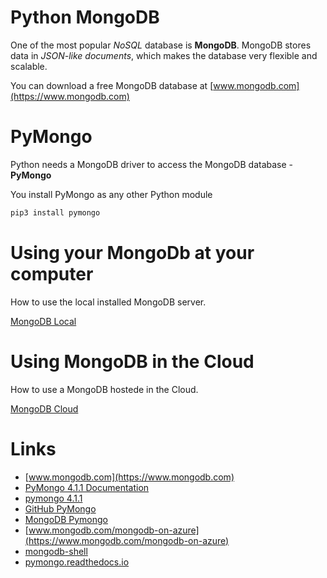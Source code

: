 # Python MongoDB
One of the most popular *NoSQL* database is **MongoDB**. MongoDB stores data in *JSON-like documents*, which makes the database very flexible and scalable.

You can download a free MongoDB database at [www.mongodb.com](https://www.mongodb.com)


# PyMongo
Python needs a MongoDB driver to access the MongoDB database - **PyMongo**

You install PyMongo as any other Python module

```python
pip3 install pymongo
```

# Using your MongoDb at your computer
How to use the local installed MongoDB server.

[MongoDB Local](./LocalMongoDB.md)


# Using MongoDB in the Cloud
How to use a MongoDB hostede in the Cloud.

[MongoDB Cloud](./MongoDb_Cloud.md)

# Links
- [www.mongodb.com](https://www.mongodb.com)
- [PyMongo 4.1.1 Documentation](https://pymongo.readthedocs.io/en/stable/)
- [pymongo 4.1.1](https://pypi.org/project/pymongo/)
- [GitHub PyMongo](https://github.com/mongodb/mongo-python-driver)
- [MongoDB Pymongo](https://www.mongodb.com/docs/drivers/pymongo/)
- [www.mongodb.com/mongodb-on-azure](https://www.mongodb.com/mongodb-on-azure)
- [mongodb-shell](https://www.mongodb.com/docs/mongodb-shell/?_ga=2.74288145.2046527437.1651044868-2047856143.1651044866#mongodb-binary-bin.mongosh)
- [pymongo.readthedocs.io](https://pymongo.readthedocs.io/en/stable/index.html)